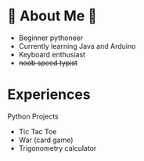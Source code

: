 # :moyai: About Me :moyai:
 - Beginner pythoneer
 - Currently learning Java and Arduino
 - Keyboard enthusiast
 -  ~~noob speed typist~~
# Experiences
Python Projects
 - Tic Tac Toe
 - War (card game)
 - Trigonometry calculator



